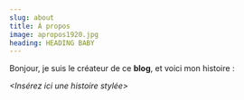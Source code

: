 ```yaml
---
slug: about
title: À propos
image: apropos1920.jpg
heading: HEADING BABY
---
```

Bonjour, je suis le créateur de ce **blog**, et voici mon histoire :

*<Insérez ici une histoire stylée>*